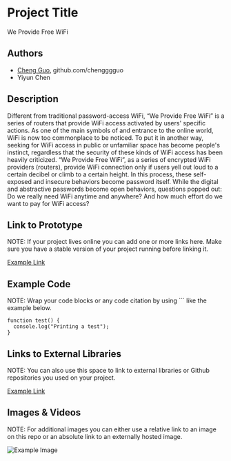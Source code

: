 # Project Title
We Provide Free WiFi

## Authors
- [Cheng Guo](http://www.chengguo.co.uk "Cheng Guo"), github.com/chengggguo
- Yiyun Chen

## Description
Different from traditional password-access WiFi, “We Provide Free WiFi” is a series of routers that provide WiFi access activated by users' specific actions. As one of the main symbols of and entrance to the online world,  WiFi is now too commonplace to be noticed. To put it in another way, seeking for WiFi access in public or unfamiliar space has become people's instinct, regardless that the security of these kinds of WiFi access has been heavily criticized. “We Provide Free WiFi”, as a series of encrypted WiFi providers (routers), provide WiFi connection only if users yell out loud to a certain decibel or climb to a certain height. In this process, these self-exposed and insecure behaviors become password itself. While the digital and abstractive passwords become open behaviors, questions popped out: Do we really need WiFi anytime and anywhere? And how much effort do we want to pay for  WiFi access?

## Link to Prototype
NOTE: If your project lives online you can add one or more links here. Make sure you have a stable version of your project running before linking it.

[Example Link](http://www.google.com "Example Link")

## Example Code
NOTE: Wrap your code blocks or any code citation by using ``` like the example below.
```
function test() {
  console.log("Printing a test");
}
```
## Links to External Libraries
 NOTE: You can also use this space to link to external libraries or Github repositories you used on your project.

[Example Link](http://www.google.com "Example Link")

## Images & Videos
NOTE: For additional images you can either use a relative link to an image on this repo or an absolute link to an externally hosted image.

![Example Image](project_images/cover.jpg?raw=true "Example Image")



